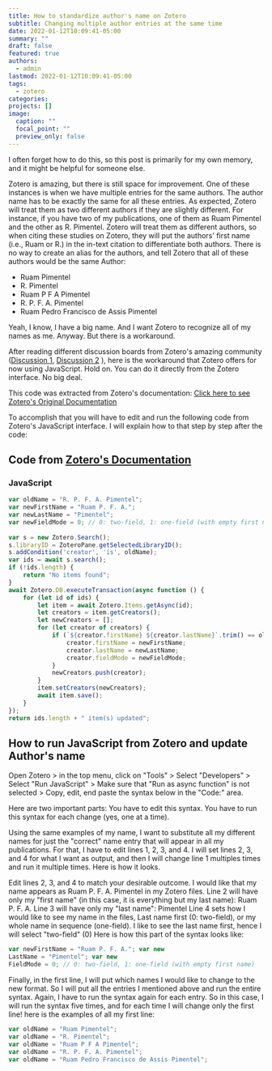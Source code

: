 ```yaml
---
title: How to standardize author's name on Zotero
subtitle: Changing multiple author entries at the same time
date: 2022-01-12T10:09:41-05:00
summary: ""
draft: false
featured: true
authors:
  - admin
lastmod: 2022-01-12T10:09:41-05:00
tags:
  - zotero
categories: 
projects: []
image:
  caption: ""
  focal_point: ""
  preview_only: false
---
```

I often forget how to do this, so this post is primarily for my own memory, and it might be helpful for someone else. 

Zotero is amazing, but there is still space for improvement. One of these instances is when we have multiple entries for the same authors. The author name has to be exactly the same for all these entries. As expected, Zotero will treat them as two different authors if they are slightly different. For instance, if you have two of my publications, one of them as Ruam Pimentel and the other as R. Pimentel. Zotero will treat them as different authors, so when citing these studies on Zotero, they will put the authors' first name (i.e., Ruam or R.) in the in-text citation to differentiate both authors. There is no way to create an alias for the authors, and tell Zotero that all of these authors would be the same Author:

* Ruam Pimentel
* R. Pimentel
* Ruam P F A Pimentel
* R. P. F. A. Pimentel
* Ruam Pedro Francisco de Assis Pimentel

Yeah, I know, I have a big name. And I want Zotero to recognize all of my names as me. Anyway. But there is a workaround. 

After reading different discussion boards from Zotero's amazing community ([Discussion 1](https://forums.zotero.org/discussion/16547/bulk-standardize-author-names), [Discussion 2](https://forums.zotero.org/discussion/64353/first-name-appearing-in-in-text-citation) ), here is the workaround that Zotero offers for now using JavaScript. Hold on. You can do it directly from the Zotero interface. No big deal. 

This code was extracted from Zotero's documentation: [Click here to see Zotero's Original Documentation](https://www.zotero.org/support/dev/client_coding/javascript_api)

To accomplish that you will have to edit and run the following code from Zotero's JavaScript interface. I will explain how to that step by step after the code:

## Code from [Zotero's Documentation](https://www.zotero.org/support/dev/client_coding/javascript_api)

### JavaScript

```jsx
var oldName = "R. P. F. A. Pimentel";
var newFirstName = "Ruam P. F. A.";
var newLastName = "Pimentel";
var newFieldMode = 0; // 0: two-field, 1: one-field (with empty first name)
 
var s = new Zotero.Search();
s.libraryID = ZoteroPane.getSelectedLibraryID();
s.addCondition('creator', 'is', oldName);
var ids = await s.search();
if (!ids.length) {
    return "No items found";
}
await Zotero.DB.executeTransaction(async function () {
    for (let id of ids) {
        let item = await Zotero.Items.getAsync(id);
        let creators = item.getCreators();
        let newCreators = [];
        for (let creator of creators) {
        	if (`${creator.firstName} ${creator.lastName}`.trim() == oldName) {
        		creator.firstName = newFirstName;
        		creator.lastName = newLastName;
        		creator.fieldMode = newFieldMode;
        	}
        	newCreators.push(creator);
        }
        item.setCreators(newCreators);
        await item.save();
    }
});
return ids.length + " item(s) updated";
```

## How to run JavaScript from Zotero and update Author's name

Open Zotero > in the top menu, click on "Tools" > Select "Developers" > Select "Run JavaScript" > Make sure that "Run as async function" is not selected > Copy, edit, end paste the syntax below in the "Code:" area.

Here are two important parts:
You have to edit this syntax.
You have to run this syntax for each change (yes, one at a time). 

Using the same examples of my name, I want to substitute all my different names for just the "correct" name entry that will appear in all my publications. For that, I have to edit lines 1, 2, 3, and 4. I will set lines 2, 3, and 4 for what I want as output, and then I will change line 1 multiples times and run it multiple times. Here is how it looks. 

Edit lines 2, 3, and 4 to match your desirable outcome. I would like that my name appears as Ruam P. F. A. Pimentel in my Zotero files.
Line 2 will have only my "first name" (in this case, it is everything but my last name): Ruam P. F. A.
Line 3 will have only my "last name": Pimentel
Line 4 sets how I would like to see my name in the files, Last name first (0: two-field), or my whole name in sequence (one-field). I like to see the last name first, hence I will select "two-field" (0)
Here is how this part of the syntax looks like:

```javascript
var newFirstName = "Ruam P. F. A."; var new
LastName = "Pimentel"; var new
FieldMode = 0; // 0: two-field, 1: one-field (with empty first name)
```

Finally, in the first line, I will put which names I would like to change to the new format. So I will put all the entries I mentioned above and run the entire syntax. Again, I have to run the syntax again for each entry. So in this case, I will run the syntax five times, and for each time I will change only the first line!
here is the examples of all my first line:

```javascript
var oldName = "Ruam Pimentel";
var oldName = "R. Pimentel";
var oldName = "Ruam P F A Pimentel";
var oldName = "R. P. F. A. Pimentel";
var oldName = "Ruam Pedro Francisco de Assis Pimentel";
```